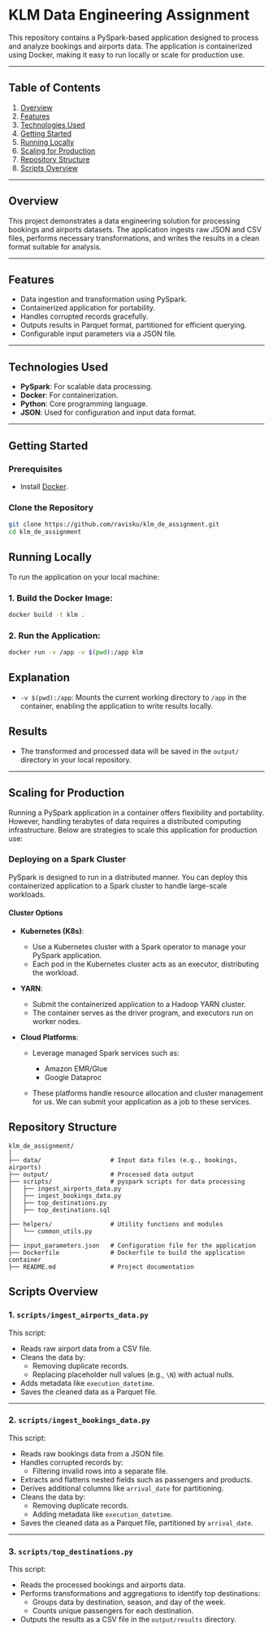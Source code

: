 # KLM Data Engineering Assignment

This repository contains a PySpark-based application designed to process and analyze bookings and airports data. The application is containerized using Docker, making it easy to run locally or scale for production use.

---

## Table of Contents
1. [Overview](#overview)
2. [Features](#features)
3. [Technologies Used](#technologies-used)
4. [Getting Started](#getting-started)
5. [Running Locally](#running-locally)
6. [Scaling for Production](#scaling-for-production)
7. [Repository Structure](#repository-structure)
8. [Scripts Overview](#scripts-overview)

---

## Overview

This project demonstrates a data engineering solution for processing bookings and airports datasets. The application ingests raw JSON and CSV files, performs necessary transformations, and writes the results in a clean format suitable for analysis.

---

## Features

- Data ingestion and transformation using PySpark.
- Containerized application for portability.
- Handles corrupted records gracefully.
- Outputs results in Parquet format, partitioned for efficient querying.
- Configurable input parameters via a JSON file.

---

## Technologies Used

- **PySpark**: For scalable data processing.
- **Docker**: For containerization.
- **Python**: Core programming language.
- **JSON**: Used for configuration and input data format.

---

## Getting Started

### Prerequisites

- Install [Docker](https://docs.docker.com/get-docker/).

### Clone the Repository

```bash
git clone https://github.com/ravisku/klm_de_assignment.git
cd klm_de_assignment
```

## Running Locally

To run the application on your local machine:

### 1. Build the Docker Image:
```bash
docker build -t klm .
```
### 2. Run the Application:
```bash
docker run -v /app -v $(pwd):/app klm
```

## Explanation

- `-v $(pwd):/app`: Mounts the current working directory to `/app` in the container, enabling the application to write results locally.

## Results

- The transformed and processed data will be saved in the `output/` directory in your local repository.

---

## Scaling for Production

Running a PySpark application in a container offers flexibility and portability. However, handling terabytes of data requires a distributed computing infrastructure. Below are strategies to scale this application for production use:

### Deploying on a Spark Cluster

PySpark is designed to run in a distributed manner. You can deploy this containerized application to a Spark cluster to handle large-scale workloads.

#### Cluster Options

- **Kubernetes (K8s)**:
  - Use a Kubernetes cluster with a Spark operator to manage your PySpark application.
  - Each pod in the Kubernetes cluster acts as an executor, distributing the workload.

- **YARN**:
  - Submit the containerized application to a Hadoop YARN cluster.
  - The container serves as the driver program, and executors run on worker nodes.

- **Cloud Platforms**:
  - Leverage managed Spark services such as:
    - Amazon EMR/Glue
    - Google Dataproc

  - These platforms handle resource allocation and cluster management for us. We can submit your application as a job to these services.

## Repository Structure
```
klm_de_assignment/
│
├── data/                   # Input data files (e.g., bookings, airports)
├── output/                 # Processed data output
├── scripts/                # pyspark scripts for data processing
│   ├── ingest_airports_data.py
│   ├── ingest_bookings_data.py
│   ├── top_destinations.py
│   ├── top_destinations.sql
│
├── helpers/                # Utility functions and modules
│   └── common_utils.py
│
├── input_parameters.json   # Configuration file for the application
├── Dockerfile              # Dockerfile to build the application container
├── README.md               # Project documentation 
```

## Scripts Overview

### 1. `scripts/ingest_airports_data.py`
This script:
- Reads raw airport data from a CSV file.
- Cleans the data by:
  - Removing duplicate records.
  - Replacing placeholder null values (e.g., `\N`) with actual nulls.
- Adds metadata like `execution_datetime`.
- Saves the cleaned data as a Parquet file.

---

### 2. `scripts/ingest_bookings_data.py`
This script:
- Reads raw bookings data from a JSON file.
- Handles corrupted records by:
  - Filtering invalid rows into a separate file.
- Extracts and flattens nested fields such as passengers and products.
- Derives additional columns like `arrival_date` for partitioning.
- Cleans the data by:
  - Removing duplicate records.
  - Adding metadata like `execution_datetime`.
- Saves the cleaned data as a Parquet file, partitioned by `arrival_date`.

---

### 3. `scripts/top_destinations.py`
This script:
- Reads the processed bookings and airports data.
- Performs transformations and aggregations to identify top destinations:
  - Groups data by destination, season, and day of the week.
  - Counts unique passengers for each destination.
- Outputs the results as a CSV file in the `output/results` directory.

